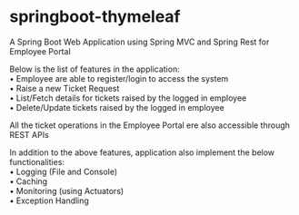 # springboot-thymeleaf
 A Spring Boot Web Application using Spring MVC and Spring Rest for Employee Portal

Below is the list of features in the application:  
• Employee are able to register/login to access the system  
• Raise a new Ticket Request  
• List/Fetch details for tickets raised by the logged in employee  
• Delete/Update tickets raised by the logged in employee 

All the ticket operations in the Employee Portal ere also accessible through REST APIs

In addition to the above features, application also implement the below functionalities:  
• Logging (File and Console)  
• Caching  
• Monitoring (using Actuators)  
• Exception Handling  
